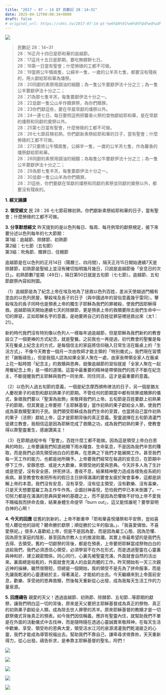 ```yaml
---
title: "2017 – 07 – 14 QT 民數記 28：14~31"
date: 2025-04-12T00:08:34+0800
draft: false
# original_url: https://cmtc.tw/2017-07-14-qt-%e6%b0%91%e6%95%b8%e8%a8%98-28%ef%bc%9a1431
---
```


![](/images/qt.jpg)
> 民數記 28：14\~31  
> 28：16正月十四日是耶和華的逾越節。  
> 28：17這月十五日是節期，要吃無酵餅七日。  
> 28：18第一日當有聖會；什麼勞碌的工都不可做。  
> 28：19當將公牛犢兩隻，公綿羊一隻，一歲的公羊羔七隻，都要沒有殘疾的，用火獻給耶和華為燔祭。  
> 28：20同獻的素祭用調油的細麵；為一隻公牛要獻伊法十分之三；為一隻公羊要獻伊法十分之二；  
> 28：21為那七隻羊羔，每隻要獻伊法十分之一。  
> 28：22並獻一隻公山羊作贖罪祭，為你們贖罪。  
> 28：23你們獻這些，要在早晨常獻的燔祭以外。  
> 28：24一連七日，每日要照這例把馨香火祭的食物獻給耶和華，是在常獻的燔祭和同獻的奠祭以外。  
> 28：25第七日當有聖會，什麼勞碌的工都不可做。  
> 28：26七七節莊稼初熟，你們獻新素祭給耶和華的日子，當有聖會；什麼勞碌的工都不可做。  
> 28：27只要將公牛犢兩隻，公綿羊一隻，一歲的公羊羔七隻，作為馨香的燔祭獻給耶和華。  
> 28：28同獻的素祭用調油的細麵；為每隻公牛要獻伊法十分之三；為一隻公羊要獻伊法十分之二；  
> 28：29為那七隻羊羔，每隻要獻伊法十分之一。  
> 28：30並獻一隻公山羊為你們贖罪。  
> 28：31這些，你們要獻在常獻的燔祭和同獻的素祭並同獻的奠祭以外，都要沒有殘疾的。

**1. 經文誦讀**

**2. 領受經文**
民 28：26 七七節莊稼初熟，你們獻新素祭給耶和華的日子，當有聖會；什麼勞碌的工都不可做。

**3. 分享默想經文**
昨天提到的是以色列每日、每周、每月例常的獻祭規定，接下來要分述以色列每年的七大節期：  
第1組：逾越節、除酵節、初熟節  
第2組：七七節（五旬節）  
第3組：吹角節、贖罪日、住棚節

逾越節是在以色列的正月14日（陽曆三、四月間），隔天正月15日開始連續7天是除酵節，初熟節是聖經上並沒有確切指明幾月幾日，只說是逾越節後「安息日的次日」。初熟節數7星期（49日），隔日第50日就是五旬節（七七節）。逾越節、五旬節獻祭內容如附圖。

（1）逾越節是為了紀念上帝在埃及地為了拯救以色列百姓，差派天使越過門楣有塗血的以色列房屋，擊殺埃及長子的日子（與中國過年的習俗意義幾乎雷同）。擊殺埃及的長子同時也是預表上帝的獨生子耶穌為我們的罪被殺，使我們因耶穌得救。逾越節隔天開始連續七天的除酵節，更是預表上帝的救贖要除去我們生命中一切的罪惡，正如耶穌名字的意義，是祂要將自己的百姓從罪惡裡拯救出來（太1：21）。

新約時代我們沒有特別像以色列人一樣每年過逾越節，但是耶穌為我們新約的教會設立了一個更棒的方式紀念，就是聖餐。之前我也一再提過，初代教會的聖餐是每天在餐桌上紀念主的方式，是每個信主的家庭將信仰融入日常生活在飯桌上的「生活方式」，不像今天教會一個月一次由牧師才能主領的「特別儀式」。我們現在習慣於「謝飯禱告」，但是我個人認為如果全家人聚在一處，由家長帶領全家人在飯桌上花一點時間「紀念主」的救贖與恩典，就像逾越節的習俗就是「全家人聚在一起用餐紀念上帝」是一樣的道理。這當中最重要的精神是帶領我們的孩子不斷在紀念主，不斷提醒我們主耶穌與我們一同坐席、同住同活，這才是最重要的意義。

（2）以色列人過五旬節的意義，一個是紀念摩西頒佈律法的日子，另一個是猶太人慶祝麥子的收割和獻初熟果子的節期。不管任何的節期當中都有除罪或贖罪的儀式，象徵我們要以「聖潔為妝飾」來敬拜我們的上帝。五旬節是百姓要獻上初熟果子的節期，但其實是上帝要把「主耶穌基督」當作初熟的果子獻給全人類，使我們成為蒙救贖聖潔的子民。我們領受耶穌成為我們生命的至寶，也當將自己當作初熟的果子（活祭）獻給上帝，這才是節期背後的真正意義。聖靈選擇在五旬節澆灌門徒建立教會，我相信這是因為耶穌完成了救贖之功，成為我們初熟的果子，使教會得以靠聖靈重生，感謝讚美主！

（3）在節期過程中有「聖會」，百姓什麼工都不能做。因為這是領受上帝白白恩典的時刻，上帝要讓我們知道祂賜下雨水糧食、生命氣息，不是因為我們辛苦的賺取，而是我們必須先領受祂白白的恩典，在恩典之下我們才能展開工作。甚至我們每一天工作的能力，也都是祂所賜予。上帝要我們經常在每週的安息日，在節期中停下工作，安靜思想、或是大大歡樂，來領受祂的愛與恩典。今天許多人為了生計或是慾望，沒有安全感，拼死拼活，晝夜不息，結果精神壓力造成各樣免疫系統的疾病，甚至教會牧者把所有的假日主日排得滿滿的要會友疲於聚會事奉，這都是誤解上帝的本意。我們沒有安息、沒有享受、沒有從主領受，沒有歡樂、沒有喜樂，只是天天想要當雇工為主作牛作馬，企圖討神喜悅，恐怕我們早已本末倒置了。一切努力都是在滿滿的恩典與愛神的基礎之上，而不是因為恐懼做不好怕上帝不愛我不賜福我而拼命去做，結果身體生命提早「burn out」，這又能怪誰呢？要學習明白神的心啊！

**4. 今天的回應**
從舊約到新約，上帝不斷重申「耶和華喜悅燔祭和平安祭，豈如喜悅人聽從他的話呢？聽命勝於獻祭；順從勝於公羊的脂油。」、「我喜愛憐恤，不喜愛祭祀。」很多人喜歡給上帝，但是不是因為愛，而是因為雇工心態、因為恐懼、因為原生家庭的陰影，甚至因為宗教人士的推波助瀾。其實上帝最希望的是我們先去得、去領受。舊約一切獻祭的背後，都是在預表，上帝要把耶穌當成祭物白白的送給我們，我們必須憑信心領受，必須學習不在外在形式，而是透過聖靈在心靈裏與神和好、建立親密關係，同心同行。心裏先被聖靈充滿，外面就會自然的活出來。裏面總是枯乾的，外面就會充滿人的血氣肉體的工作。昨天開始有一天三次親近神的操練，雖然很簡短，但總是一個開始，我的領受不是先為了拼命服事，而是先讓我乾渴的心靈連結於主，得著滿足，才能給的出去。今天繼續來到上帝面前安息，歡樂、享受祂的恩典救贖，然後每天重新從心出發，成為我每天生活工作的力量泉源。

**5. 回應禱告**
親愛的天父！透過逾越節、初熟節、除酵節、五旬節…等節期的獻祭，讓我們明白這一切的背後，原來是天父要把主耶穌基督成為真正的祭物、真正的初熟果子獻給全人類，成為除去世人罪孽的羔羊。原來耶穌基督的教贖才是一切獻祭儀式背後真正的預表。如今我們因信稱義，應許有聖靈內住，就幫助我們不單是在外面的活動儀式中去找神，而是隨時隨在透過心靈誠實來敬拜神，在每天生活中歡樂、享受、領受祢的恩典大愛，領受活水江河的泉源澆灌我們乾渴疲乏的心靈，我們才能成為導管祝福出去。幫助我們不靠自己，謙卑尋求倚靠祢，天天重新得力，從心出發。禱告祈求，是奉靠主耶穌基督的聖名，阿們！

![](/images/11.jpg)

![](/images/12.jpg)

![](/images/13.jpg)

![](/images/14.jpg)

![](/images/15.jpg)

